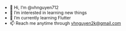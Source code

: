 - 👋 Hi, I’m @vhnguyen712
- 👀 I’m interested in learning new things
- 🌱 I’m currently learning Flutter
- 📫 Reach me anytime through vhnguyen2k@gmail.com

<!---
vhnguyen712/vhnguyen712 is a ✨ special ✨ repository because its `README.md` (this file) appears on your GitHub profile.
You can click the Preview link to take a look at your changes.
--->
